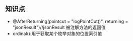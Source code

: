 ## 知识点
- @AfterReturning(pointcut = "logPointCut()", returning = "jsonResult")//jsonResult 被注解方法的返回值
- ordinal():用于获取某个枚举对象的位置索引值
